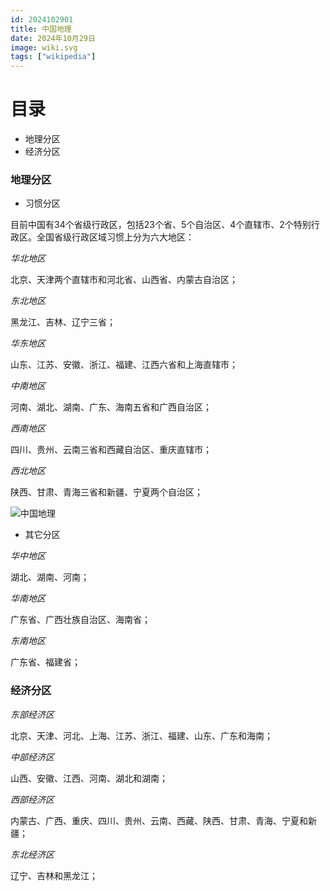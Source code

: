 ```yaml
---
id: 2024102901
title: 中国地理
date: 2024年10月29日
image: wiki.svg
tags: ["wikipedia"]
---
```



# 目录

- 地理分区
- 经济分区


### 地理分区

- 习惯分区

目前中国有34个省级行政区，包括23个省、5个自治区、4个直辖市、2个特别行政区。全国省级行政区域习惯上分为六大地区：

*华北地区*

北京、天津两个直辖市和河北省、山西省、内蒙古自治区；

*东北地区*

黑龙江、吉林、辽宁三省；

*华东地区*

山东、江苏、安徽、浙江、福建、江西六省和上海直辖市；

*中南地区*

河南、湖北、湖南、广东、海南五省和广西自治区；

*西南地区*

四川、贵州、云南三省和西藏自治区、重庆直辖市；

*西北地区*

陕西、甘肃、青海三省和新疆、宁夏两个自治区；


  ![中国地理](/20241029中国地理.png)

- 其它分区

*华中地区*

湖北、湖南、河南；

*华南地区*

广东省、广西壮族自治区、海南省；

*东南地区*

广东省、福建省；


### 经济分区

*东部经济区*

北京、天津、河北、上海、江苏、浙江、福建、山东、广东和海南；

*中部经济区*

山西、安徽、江西、河南、湖北和湖南；

*西部经济区*

内蒙古、广西、重庆、四川、贵州、云南、西藏、陕西、甘肃、青海、宁夏和新疆；

*东北经济区*

辽宁、吉林和黑龙江；